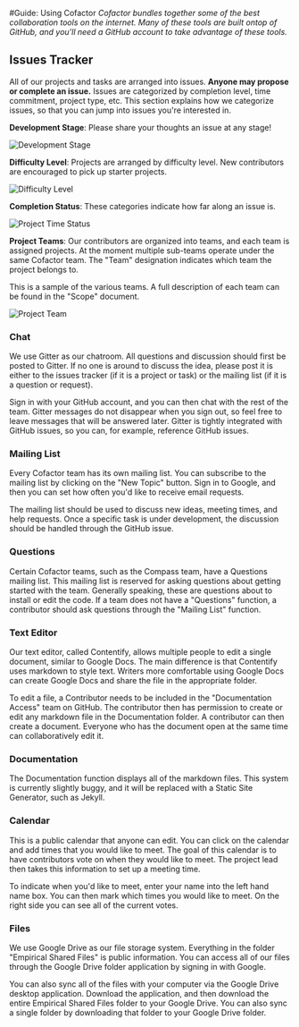 #Guide: Using Cofactor
*Cofactor bundles together some of the best collaboration tools on the internet. Many of these tools are built ontop of GitHub, and you'll need a GitHub account to take advantage of these tools.*

## Issues Tracker
All of our projects and tasks are arranged into issues. **Anyone may propose or complete an issue.** Issues are categorized by completion level, time commitment, project type, etc. This section explains how we categorize issues, so that you can jump into issues you're interested in.

**Development Stage**: Please share your thoughts an issue at any stage!

![Development Stage](http://i.imgur.com/8pIEHZQ.png)

**Difficulty Level**: Projects are arranged by difficulty level. New contributors are encouraged to pick up starter projects. 

![Difficulty Level](http://i.imgur.com/YRtpmLT.png)

**Completion Status**: These categories indicate how far along an issue is. 

![Project Time Status](http://i.imgur.com/uUK87w4.png)


**Project Teams**: Our contributors are organized into teams, and each team is assigned projects. At the moment multiple sub-teams operate under the same Cofactor team. The "Team" designation indicates which team the project belongs to. 

This is a sample of the various teams. A full description of each team can be found in the "Scope" document. 

![Project Team](http://i.imgur.com/xG5hkEQ.png)

### Chat
We use Gitter as our chatroom. All questions and discussion should first be posted to Gitter. If no one is around to discuss the idea, please post it is either to the issues tracker (if it is a project or task) or the mailing list (if it is a question or request). 

Sign in with your GitHub account, and you can then chat with the rest of the team. Gitter messages do not disappear when you sign out, so feel free to leave messages that will be answered later. Gitter is tightly integrated with GitHub issues, so you can, for example, reference GitHub issues. 

### Mailing List
Every Cofactor team has its own mailing list. You can subscribe to the mailing list by clicking on the "New Topic" button. Sign in to Google, and then you can set how often you'd like to receive email requests. 

The mailing list should be used to discuss new ideas, meeting times, and help requests. Once a specific task is under development, the discussion should be handled through the GitHub issue. 

### Questions
Certain Cofactor teams, such as the Compass team, have a Questions mailing list. This mailing list is reserved for asking questions about getting started with the team.  Generally speaking, these are questions about to install or edit the code. If a team does not have a "Questions" function, a contributor should ask questions through the "Mailing List" function.  

### Text Editor
Our text editor, called Contentify, allows multiple people to edit a single document, similar to Google Docs. The main difference is that Contentify uses markdown to style text. Writers more comfortable using Google Docs can create Google Docs and share the file in the appropriate folder. 

To edit a file, a Contributor needs to be included in the "Documentation Access" team on GitHub. The contributor then has permission to create or edit any markdown file in the Documentation folder. A contributor can then create a document. Everyone who has the document open at the same time can collaboratively edit it. 

### Documentation
The Documentation function displays all of the markdown files. This system is currently slightly buggy, and it will be replaced with a Static Site Generator, such as Jekyll. 

### Calendar
This is a public calendar that anyone can edit. You can click on the calendar and add times that you would like to meet. The goal of this calendar is to have contributors vote on when they would like to meet. The project lead then takes this information to set up a meeting time. 

To indicate when you'd like to meet, enter your name into the left hand name box. You can then mark which times you would like to meet. On the right side you can see all of the current votes. 

### Files
We use Google Drive as our file storage system. Everything in the folder "Empirical Shared Files" is public information. You can access all of our files through the Google Drive folder application by signing in with Google. 

You can also sync all of the files with your computer via the Google Drive desktop application. Download the application, and then download the entire Empirical Shared Files folder to your Google Drive. You can also sync a single folder by downloading that folder to your Google Drive folder. 


